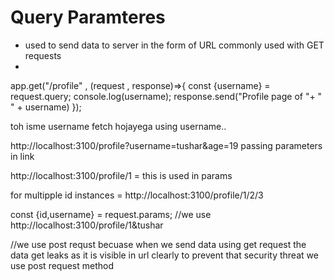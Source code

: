 # Query Paramteres

- used to send data to server in the form of URL commonly used with GET requests
- 
app.get("/profile" , (request , response)=>{
    const {username} =  request.query;
    console.log(username);
    response.send("Profile page of "+ " " + username)
});


toh isme username fetch hojayega using username..

http://localhost:3100/profile?username=tushar&age=19
passing parameters in link


http://localhost:3100/profile/1  = this is used in params

for multipple id instances   = http://localhost:3100/profile/1/2/3


const {id,username} = request.params;  //we use http://localhost:3100/profile/1&tushar



//we use post requst becuase when we send data using get request the data get leaks as it is visible in url clearly to prevent that security threat we use post request method